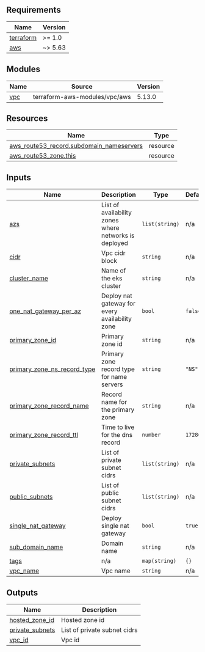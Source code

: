 <!-- BEGIN_TF_DOCS -->
## Requirements

| Name | Version |
|------|---------|
| <a name="requirement_terraform"></a> [terraform](#requirement\_terraform) | >= 1.0 |
| <a name="requirement_aws"></a> [aws](#requirement\_aws) | ~> 5.63 |

## Modules

| Name | Source | Version |
|------|--------|---------|
| <a name="module_vpc"></a> [vpc](#module\_vpc) | terraform-aws-modules/vpc/aws | 5.13.0 |

## Resources

| Name | Type |
|------|------|
| [aws_route53_record.subdomain_nameservers](https://registry.terraform.io/providers/hashicorp/aws/latest/docs/resources/route53_record) | resource |
| [aws_route53_zone.this](https://registry.terraform.io/providers/hashicorp/aws/latest/docs/resources/route53_zone) | resource |

## Inputs

| Name | Description | Type | Default | Required |
|------|-------------|------|---------|:--------:|
| <a name="input_azs"></a> [azs](#input\_azs) | List of availability zones where networks is deployed | `list(string)` | n/a | yes |
| <a name="input_cidr"></a> [cidr](#input\_cidr) | Vpc cidr block | `string` | n/a | yes |
| <a name="input_cluster_name"></a> [cluster\_name](#input\_cluster\_name) | Name of the eks cluster | `string` | n/a | yes |
| <a name="input_one_nat_gateway_per_az"></a> [one\_nat\_gateway\_per\_az](#input\_one\_nat\_gateway\_per\_az) | Deploy nat gateway for every availability zone | `bool` | `false` | no |
| <a name="input_primary_zone_id"></a> [primary\_zone\_id](#input\_primary\_zone\_id) | Primary zone id | `string` | n/a | yes |
| <a name="input_primary_zone_ns_record_type"></a> [primary\_zone\_ns\_record\_type](#input\_primary\_zone\_ns\_record\_type) | Primary zone record type for name servers | `string` | `"NS"` | no |
| <a name="input_primary_zone_record_name"></a> [primary\_zone\_record\_name](#input\_primary\_zone\_record\_name) | Record name for the primary zone | `string` | n/a | yes |
| <a name="input_primary_zone_record_ttl"></a> [primary\_zone\_record\_ttl](#input\_primary\_zone\_record\_ttl) | Time to live for the dns record | `number` | `172800` | no |
| <a name="input_private_subnets"></a> [private\_subnets](#input\_private\_subnets) | List of private subnet cidrs | `list(string)` | n/a | yes |
| <a name="input_public_subnets"></a> [public\_subnets](#input\_public\_subnets) | List of public subnet cidrs | `list(string)` | n/a | yes |
| <a name="input_single_nat_gateway"></a> [single\_nat\_gateway](#input\_single\_nat\_gateway) | Deploy single nat gateway | `bool` | `true` | no |
| <a name="input_sub_domain_name"></a> [sub\_domain\_name](#input\_sub\_domain\_name) | Domain name | `string` | n/a | yes |
| <a name="input_tags"></a> [tags](#input\_tags) | n/a | `map(string)` | `{}` | no |
| <a name="input_vpc_name"></a> [vpc\_name](#input\_vpc\_name) | Vpc name | `string` | n/a | yes |

## Outputs

| Name | Description |
|------|-------------|
| <a name="output_hosted_zone_id"></a> [hosted\_zone\_id](#output\_hosted\_zone\_id) | Hosted zone id |
| <a name="output_private_subnets"></a> [private\_subnets](#output\_private\_subnets) | List of private subnet cidrs |
| <a name="output_vpc_id"></a> [vpc\_id](#output\_vpc\_id) | Vpc id |
<!-- END_TF_DOCS -->